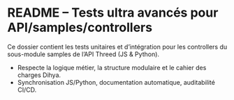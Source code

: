 # README – Tests ultra avancés pour API/samples/controllers

Ce dossier contient les tests unitaires et d’intégration pour les controllers du sous-module samples de l’API Threed (JS & Python).

- Respecte la logique métier, la structure modulaire et le cahier des charges Dihya.
- Synchronisation JS/Python, documentation automatique, auditabilité CI/CD.
